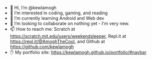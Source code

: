 - 👋 Hi, I’m @kewlamogh
- 👀 I’m interested in coding, gaming, and reading
- 🌱 I’m currently learning Android and Web dev
- 💞️ I’m looking to collaborate on nothing yet - I'm very new.
- 📫 How to reach me: Scratch at https://scratch.mit.edu/users/weekendsleeper, Repl.it at https://repl.it/@AmoghTheCool, and Github at https://github.com/kewlamogh
- ✋ My portfolio site: https://kewlamogh.github.io/portfolio/#navbar

<!---
kewlamogh/kewlamogh is a ✨ special ✨ repository because its `README.md` (this file) appears on your GitHub profile.
You can click the Preview link to take a look at your changes.
--->
